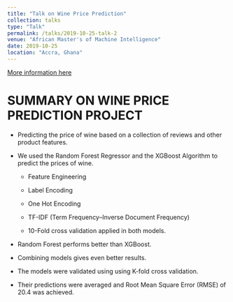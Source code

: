 ```yaml
---
title: "Talk on Wine Price Prediction"
collection: talks
type: "Talk"
permalink: /talks/2019-10-25-talk-2
venue: "African Master's of Machine Intelligence"
date: 2019-10-25
location: "Accra, Ghana"
---
```


[More information here](https://github.com/EmmanuelOwusu/Wine-Price-Prediction)

# SUMMARY ON WINE PRICE PREDICTION PROJECT


* Predicting the price of wine based on a collection of reviews and other product features.

* We used the Random Forest Regressor and the XGBoost Algorithm to predict the prices of wine.

    * Feature Engineering

    * Label Encoding
    
    * One Hot Encoding
    
     * TF-IDF  (Term Frequency–Inverse Document Frequency)
     
     * 10-Fold cross validation applied in both models.

* Random Forest performs better than XGBoost.

* Combining models gives even better results.

* The models were validated using  using  K-fold cross validation. 

* Their predictions were averaged and Root Mean Square Error (RMSE) of 20.4 was achieved.
